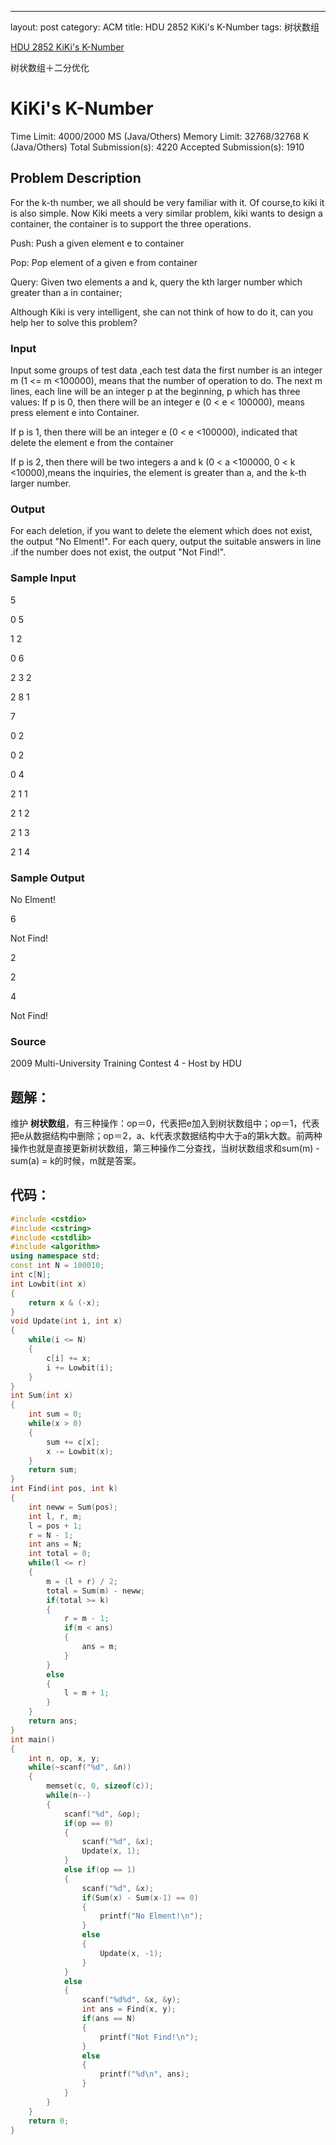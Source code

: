 ---
layout: post
category: ACM
title: HDU 2852 KiKi's K-Number 
tags: 树状数组

[HDU 2852 KiKi's K-Number ](http://acm.hdu.edu.cn/showproblem.php?pid=2852)

树状数组＋二分优化

<!--more-->
# KiKi's K-Number

Time Limit: 4000/2000 MS (Java/Others)    Memory Limit: 32768/32768 K (Java/Others)
Total Submission(s): 4220    Accepted Submission(s): 1910


## Problem Description
For the k-th number, we all should be very familiar with it. Of course,to kiki it is also simple. Now Kiki meets a very similar problem, kiki wants to design a container, the container is to support the three operations.

Push: Push a given element e to container

Pop: Pop element of a given e from container

Query: Given two elements a and k, query the kth larger number which greater than a in container;

Although Kiki is very intelligent, she can not think of how to do it, can you help her to solve this problem?
 

### Input
Input some groups of test data ,each test data the first number is an integer m (1 <= m <100000), means that the number of operation to do. The next m lines, each line will be an integer p at the beginning, p which has three values:
If p is 0, then there will be an integer e (0 < e < 100000), means press element e into Container.

If p is 1, then there will be an integer e (0 < e <100000), indicated that delete the element e from the container  

If p is 2, then there will be two integers a and k (0 < a <100000, 0 < k <10000),means the inquiries, the element is greater than a, and the k-th larger number.
 

### Output
For each deletion, if you want to delete the element which does not exist, the output "No Elment!". For each query, output the suitable answers in line .if the number does not exist, the output "Not Find!".
 

### Sample Input
5

0 5

1 2

0 6

2 3 2

2 8 1

7

0 2

0 2

0 4

2 1 1

2 1 2

2 1 3

2 1 4
 

### Sample Output
No Elment!

6

Not Find!

2

2

4

Not Find!
 

### Source
2009 Multi-University Training Contest 4 - Host by HDU
 

## 题解：
维护 **树状数组**，有三种操作：op＝0，代表把e加入到树状数组中；op＝1，代表把e从数据结构中删除；op＝2，a、k代表求数据结构中大于a的第k大数。前两种操作也就是直接更新树状数组，第三种操作二分查找，当树状数组求和sum(m) - sum(a) = k的时候，m就是答案。


## 代码：

```c++
#include <cstdio>
#include <cstring>
#include <cstdlib>
#include <algorithm>
using namespace std;
const int N = 100010;
int c[N];
int Lowbit(int x)
{
    return x & (-x);
}
void Update(int i, int x)
{
    while(i <= N)
    {
        c[i] += x;
        i += Lowbit(i);
    }
}
int Sum(int x)
{
    int sum = 0;
    while(x > 0)
    {
        sum += c[x];
        x -= Lowbit(x);
    }
    return sum;
}
int Find(int pos, int k)
{
    int neww = Sum(pos);
    int l, r, m;
    l = pos + 1;
    r = N - 1;
    int ans = N;
    int total = 0;
    while(l <= r)
    {
        m = (l + r) / 2;
        total = Sum(m) - neww;
        if(total >= k)
        {
            r = m - 1;
            if(m < ans)
            {
                ans = m;
            }
        }
        else
        {
            l = m + 1;
        }
    }
    return ans;
}
int main()
{
    int n, op, x, y;
    while(~scanf("%d", &n))
    {
        memset(c, 0, sizeof(c));
        while(n--)
        {
            scanf("%d", &op);
            if(op == 0)
            {
                scanf("%d", &x);
                Update(x, 1);
            }
            else if(op == 1)
            {
                scanf("%d", &x);
                if(Sum(x) - Sum(x-1) == 0)
                {
                    printf("No Elment!\n");
                }
                else
                {
                    Update(x, -1);
                }
            }
            else
            {
                scanf("%d%d", &x, &y);
                int ans = Find(x, y);
                if(ans == N)
                {
                    printf("Not Find!\n");
                }
                else
                {
                    printf("%d\n", ans);
                }
            }
        }
    }
    return 0;
}
```
